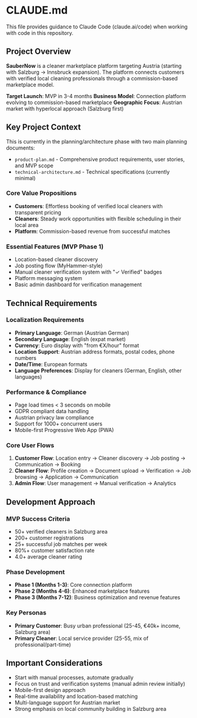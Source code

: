 # CLAUDE.md

This file provides guidance to Claude Code (claude.ai/code) when working with code in this repository.

## Project Overview

**SauberNow** is a cleaner marketplace platform targeting Austria (starting with Salzburg → Innsbruck expansion). The platform connects customers with verified local cleaning professionals through a commission-based marketplace model.

**Target Launch**: MVP in 3-4 months
**Business Model**: Connection platform evolving to commission-based marketplace
**Geographic Focus**: Austrian market with hyperlocal approach (Salzburg first)

## Key Project Context

This is currently in the planning/architecture phase with two main planning documents:
- `product-plan.md` - Comprehensive product requirements, user stories, and MVP scope
- `technical-architecture.md` - Technical specifications (currently minimal)

### Core Value Propositions
- **Customers**: Effortless booking of verified local cleaners with transparent pricing
- **Cleaners**: Steady work opportunities with flexible scheduling in their local area
- **Platform**: Commission-based revenue from successful matches

### Essential Features (MVP Phase 1)
- Location-based cleaner discovery
- Job posting flow (MyHammer-style)
- Manual cleaner verification system with "✓ Verified" badges
- Platform messaging system
- Basic admin dashboard for verification management

## Technical Requirements

### Localization Requirements
- **Primary Language**: German (Austrian German)
- **Secondary Language**: English (expat market)
- **Currency**: Euro display with "from €X/hour" format
- **Location Support**: Austrian address formats, postal codes, phone numbers
- **Date/Time**: European formats
- **Language Preferences**: Display for cleaners (German, English, other languages)

### Performance & Compliance
- Page load times < 3 seconds on mobile
- GDPR compliant data handling
- Austrian privacy law compliance
- Support for 1000+ concurrent users
- Mobile-first Progressive Web App (PWA)

### Core User Flows
1. **Customer Flow**: Location entry → Cleaner discovery → Job posting → Communication → Booking
2. **Cleaner Flow**: Profile creation → Document upload → Verification → Job browsing → Application → Communication
3. **Admin Flow**: User management → Manual verification → Analytics

## Development Approach

### MVP Success Criteria
- 50+ verified cleaners in Salzburg area
- 200+ customer registrations  
- 25+ successful job matches per week
- 80%+ customer satisfaction rate
- 4.0+ average cleaner rating

### Phase Development
- **Phase 1 (Months 1-3)**: Core connection platform
- **Phase 2 (Months 4-6)**: Enhanced marketplace features
- **Phase 3 (Months 7-12)**: Business optimization and revenue features

### Key Personas
- **Primary Customer**: Busy urban professional (25-45, €40k+ income, Salzburg area)
- **Primary Cleaner**: Local service provider (25-55, mix of professional/part-time)

## Important Considerations

- Start with manual processes, automate gradually
- Focus on trust and verification systems (manual admin review initially)
- Mobile-first design approach
- Real-time availability and location-based matching
- Multi-language support for Austrian market
- Strong emphasis on local community building in Salzburg area